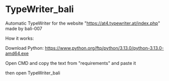 # TypeWriter_bali
Automatic TypeWriter for the website "https://at4.typewriter.at/index.php" made by bali-007


How it works:

Download Python: https://www.python.org/ftp/python/3.13.0/python-3.13.0-amd64.exe

Open CMD and copy the text from "requirements" and paste it

then open TypeWriter_bali
